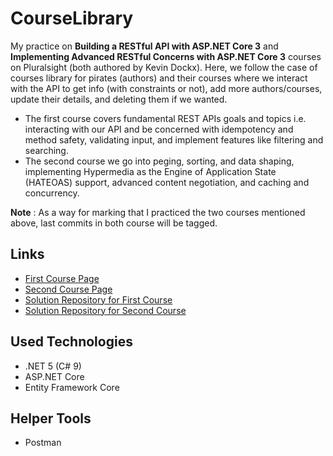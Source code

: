 # CourseLibrary
My practice on **Building a RESTful API with ASP.NET Core 3** and **Implementing Advanced RESTful Concerns with ASP.NET Core 3** courses on Pluralsight (both authored by Kevin Dockx). Here, we follow the case of courses library for pirates (authors) and their courses where we interact with the API to get info (with constraints or not), add more authors/courses, update their details, and deleting them if we wanted.

- The first course covers fundamental REST APIs goals and topics i.e. interacting with our API and be concerned with idempotency and method safety, validating input, and implement features like filtering and searching.
- The second course we go into peging, sorting, and data shaping, implementing Hypermedia as the Engine of Application State (HATEOAS) support, advanced content negotiation, and caching and concurrency.

**Note** : As a way for marking that I practiced the two courses mentioned above, last commits in both course will be tagged. 

## Links 
- [First Course Page](https://www.pluralsight.com/courses/asp-dot-net-core-3-restful-api-building)
- [Second Course Page](https://www.pluralsight.com/courses/asp-dot-net-core-3-advanced-restful-concerns)
- [Solution Repository for First Course](https://github.com/KevinDockx/BuildingRESTfulAPIAspNetCore3)
- [Solution Repository for Second Course](https://github.com/KevinDockx/ImplementingAdvancedRESTfulConcernsAspNetCore3)

## Used Technologies
- .NET 5 (C# 9)
- ASP.NET Core
- Entity Framework Core

## Helper Tools
- Postman
